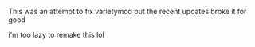 This was an attempt to fix varietymod but the recent updates broke it for good







i'm too lazy to remake this lol
